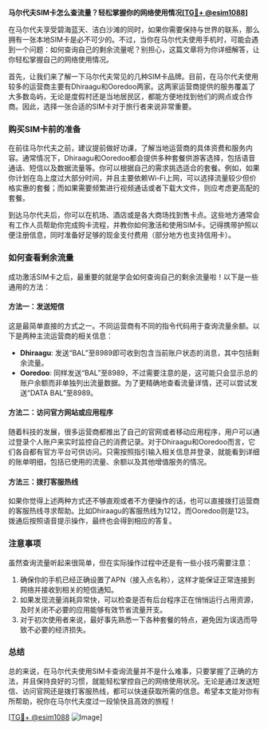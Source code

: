 **马尔代夫SIM卡怎么查流量？轻松掌握你的网络使用情况[[TG💪+ @esim1088](https://t.me/s/esim1088)]**

在马尔代夫享受碧海蓝天、洁白沙滩的同时，如果你需要保持与世界的联系，那么拥有一张本地SIM卡是必不可少的。不过，当你在马尔代夫使用手机时，可能会遇到一个问题：如何查询自己的剩余流量呢？别担心，这篇文章将为你详细解答，让你轻松掌握自己的网络使用情况。

首先，让我们来了解一下马尔代夫常见的几种SIM卡品牌。目前，在马尔代夫使用较多的运营商主要有Dhiraagu和Ooredoo两家。这两家运营商提供的服务覆盖了大多数岛屿，无论是度假村还是当地居民区，都能方便地找到他们的网点或合作商。因此，选择一张合适的SIM卡对于旅行者来说非常重要。

### **购买SIM卡前的准备**
在前往马尔代夫之前，建议提前做好功课，了解当地运营商的具体资费和服务内容。通常情况下，Dhiraagu和Ooredoo都会提供多种套餐供游客选择，包括语音通话、短信以及数据流量等。你可以根据自己的需求挑选适合的套餐。例如，如果你计划在岛上度过大部分时间，并且主要依赖Wi-Fi上网，可以选择流量较少但价格实惠的套餐；而如果需要频繁进行视频通话或者下载大文件，则应考虑更高配的套餐。

到达马尔代夫后，你可以在机场、酒店或是各大商场找到售卡点。这些地方通常会有工作人员帮助你完成购卡流程，并教你如何激活和使用SIM卡。记得携带护照以便注册信息，同时准备好足够的现金支付费用（部分地方也支持信用卡）。

### **如何查看剩余流量**
成功激活SIM卡之后，最重要的就是学会如何查询自己的剩余流量啦！以下是一些通用的方法：

#### **方法一：发送短信**
这是最简单直接的方式之一。不同运营商有不同的指令代码用于查询流量余额。以下是两种主流运营商的相关信息：
- **Dhiraagu**: 发送“BAL”至8989即可收到包含当前账户状态的消息，其中包括剩余流量。
- **Ooredoo**: 同样发送“BAL”至8989，不过需要注意的是，这可能只会显示总的账户余额而非单独列出流量数据。为了更精确地查看流量详情，还可以尝试发送“DATA BAL”至8989。

#### **方法二：访问官方网站或应用程序**
随着科技的发展，很多运营商都推出了自己的官网或者移动应用程序，用户可以通过登录个人账户来实时监控自己的消费记录。对于Dhiraagu和Ooredoo而言，它们各自都有官方平台可供访问。只需按照指引输入相关信息并登录，就能看到详细的账单明细，包括已使用的流量、余额以及其他增值服务的情况。

#### **方法三：拨打客服热线**
如果你觉得上述两种方式还不够直观或者不方便操作的话，也可以直接拨打运营商的客服热线寻求帮助。比如Dhiraagu的客服热线为1212，而Ooredoo则是123。拨通后按照语音提示操作，最终也会得到相应的答复。

### **注意事项**
虽然查询流量听起来很简单，但在实际操作过程中还是有一些小技巧需要注意：
1. 确保你的手机已经正确设置了APN（接入点名称），这样才能保证正常连接到网络并接收到相关的短信通知。
2. 如果发现流量消耗异常快，可以检查是否有后台程序正在悄悄运行占用资源，及时关闭不必要的应用能够有效节省流量开支。
3. 对于初次使用者来说，最好事先熟悉一下各种套餐的特点，避免因为误选而导致不必要的经济损失。

### **总结**
总的来说，在马尔代夫使用SIM卡查询流量并不是什么难事，只要掌握了正确的方法，并且保持良好的习惯，就能轻松掌控自己的网络使用状况。无论是通过发送短信、访问官网还是拨打客服热线，都可以快速获取所需的信息。希望本文能对你有所帮助，祝你在马尔代夫度过一段愉快且高效的旅程！

[[TG💪+ @esim1088](https://t.me/s/esim1088) ![Image](https://i.postimg.cc/4NQfJmqS/Snipaste-2025-05-13-00-14-12.png)]